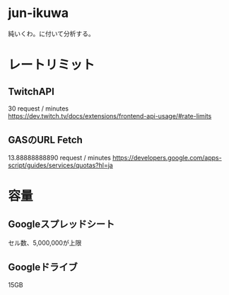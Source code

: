 # jun-ikuwa
純いくわ。に付いて分析する。

# レートリミット

## TwitchAPI
30 request / minutes  
https://dev.twitch.tv/docs/extensions/frontend-api-usage/#rate-limits

## GASのURL Fetch
13.88888888890 request / minutes
https://developers.google.com/apps-script/guides/services/quotas?hl=ja

# 容量

## Googleスプレッドシート
セル数、5,000,000が上限

## Googleドライブ
15GB
